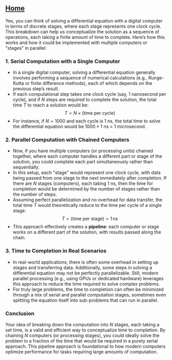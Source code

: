 [Home](https://t2m.io/VwvDcuw)
---

Yes, you can think of solving a differential equation with a digital computer in terms of discrete stages, where each stage represents one clock cycle. This breakdown can help us conceptualize the solution as a sequence of operations, each taking a finite amount of time to complete. Here’s how this works and how it could be implemented with multiple computers or "stages" in parallel:

### 1. **Serial Computation with a Single Computer**
   - In a single digital computer, solving a differential equation generally involves performing a sequence of numerical calculations (e.g., Runge-Kutta or finite difference methods), each of which depends on the previous step’s result.
   - If each computational step takes one clock cycle (say, 1 nanosecond per cycle), and if $N$ steps are required to complete the solution, the total time $T$ to reach a solution would be:
     $$T = N \times \text{(time per cycle)}$$
   - For instance, if $N = 1000$ and each cycle is 1 ns, the total time to solve the differential equation would be $1000 \times 1$ ns = 1 microsecond.

### 2. **Parallel Computation with Chained Computers**
   - Now, if you have multiple computers (or processing units) chained together, where each computer handles a different part or stage of the solution, you could complete each part simultaneously rather than sequentially.
   - In this setup, each "stage" would represent one clock cycle, with data being passed from one stage to the next immediately after completion. If there are $N$ stages (computers), each taking 1 ns, then the time for completion would be determined by the number of stages rather than the number of steps.
   - Assuming perfect parallelization and no overhead for data transfer, the total time $T$ would theoretically reduce to the time per cycle of a single stage:
     $$T = \text{(time per stage)} = 1 \, \text{ns}$$
   - This approach effectively creates a **pipeline**: each computer or stage works on a different part of the solution, with results passed along the chain.

### 3. **Time to Completion in Real Scenarios**
   - In real-world applications, there is often some overhead in setting up stages and transferring data. Additionally, some steps in solving a differential equation may not be perfectly parallelizable. Still, modern parallel processing (e.g., using GPUs or dedicated hardware) leverages this approach to reduce the time required to solve complex problems.
   - For truly large problems, the time to completion can often be minimized through a mix of serial and parallel computation stages, sometimes even splitting the equation itself into sub-problems that can run in parallel.

### Conclusion
Your idea of breaking down the computation into $N$ stages, each taking a set time, is a valid and efficient way to conceptualize time to completion. By chaining $N$ computers (or processing stages), you could ideally solve the problem in a fraction of the time that would be required in a purely serial approach. This pipeline approach is foundational to how modern computers optimize performance for tasks requiring large amounts of computation.

